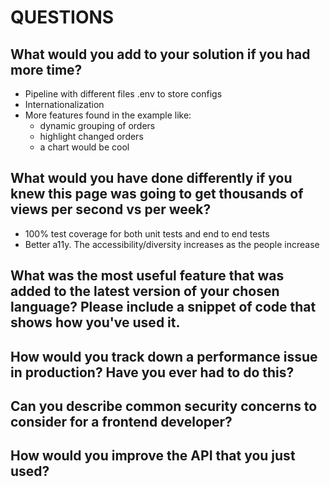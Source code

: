# QUESTIONS

## What would you add to your solution if you had more time?

- Pipeline with different files .env to store configs
- Internationalization
- More features found in the example like:
  - dynamic grouping of orders
  - highlight changed orders
  - a chart would be cool

## What would you have done differently if you knew this page was going to get thousands of views per second vs per week?

- 100% test coverage for both unit tests and end to end tests
- Better a11y. The accessibility/diversity increases as the people increase

## What was the most useful feature that was added to the latest version of your chosen language? Please include a snippet of code that shows how you've used it.

## How would you track down a performance issue in production? Have you ever had to do this?

## Can you describe common security concerns to consider for a frontend developer?

## How would you improve the API that you just used?
